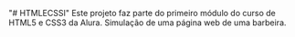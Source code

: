 "# HTMLECSSI" 
Este projeto faz parte do primeiro módulo do curso de HTML5 e CSS3 da Alura. Simulação de uma página web de uma barbeira.
